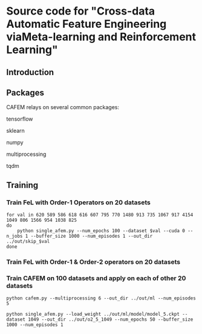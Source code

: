 # Source code for "Cross-data Automatic Feature Engineering viaMeta-learning and Reinforcement Learning"

## Introduction 

## Packages 
CAFEM relays on several common packages: 

tensorflow 

sklearn

numpy

multiprocessing 

tqdm 

## Training
### Train FeL with Order-1 Operators on 20 datasets
```
for val in 620 589 586 618 616 607 795 770 1480 913 735 1067 917 4154 1049 806 1566 954 1038 825
do
    python single_afem.py --num_epochs 100 --dataset $val --cuda 0 --n_jobs 1 --buffer_size 1000 --num_episodes 1 --out_dir ../out/skip_$val 
done
```

### Train FeL with Order-1 & Order-2 operators on 20 datasets


### Train CAFEM on 100 datasets and apply on each of other 20 datasets


```
python cafem.py --multiprocessing 6 --out_dir ../out/ml --num_episodes 5
```

```
python single_afem.py --load_weight ../out/ml/model/model_5.ckpt --dataset 1049 --out_dir ../out/o2_5_1049 --num_epochs 50 --buffer_size 1000 --num_episodes 1
```


